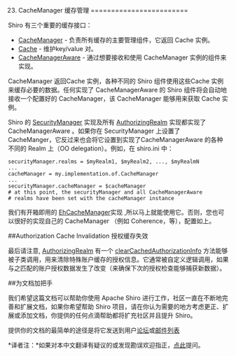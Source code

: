 23. CacheManager 缓存管理
========================


Shiro 有三个重要的缓存接口：

* [CacheManager](http://shiro.apache.org/static/current/apidocs/org/apache/shiro/cache/CacheManager.html) - 负责所有缓存的主要管理组件，它返回 Cache 实例。
* [Cache](http://shiro.apache.org/static/current/apidocs/org/apache/shiro/cache/Cache.html) - 维护key/value 对。
* [CacheManagerAware](http://shiro.apache.org/static/current/apidocs/org/apache/shiro/cache/CacheManagerAware.html) - 通过想要接收和使用 CacheManager 实例的组件来实现。

CacheManager 返回Cache 实例，各种不同的 Shiro 组件使用这些Cache 实例来缓存必要的数据。任何实现了 CacheManagerAware 的 Shiro 组件将会自动地接收一个配置好的 CacheManager，该 CacheManager 能够用来获取 Cache 实例。

Shiro 的 [SecurityManager](http://shiro.apache.org/securitymanager.html) 实现及所有 [AuthorizingRealm](http://shiro.apache.org/static/current/apidocs/org/apache/shiro/realm/AuthenticatingRealm.html) 实现都实现了 CacheManagerAware 。如果你在 SecurityManager
上设置了 CacheManger，它反过来也会将它设置到实现了CacheManagerAware 的各种不同的 Realm 上（OO delegation）。例如，在 shiro.ini 中：
	
	securityManager.realms = $myRealm1, $myRealm2, ..., $myRealmN
	...
	cacheManager = my.implementation.of.CacheManager
	...
	securityManager.cacheManager = $cacheManager
	# at this point, the securityManager and all CacheManagerAware
	# realms have been set with the cacheManager instance

我们有开箱即用的 [EhCacheManager](http://shiro.apache.org/static/current/apidocs/org/apache/shiro/cache/ehcache/EhCacheManager.html)实现 ,所以马上就能使用它。否则，您也可以很好的实现自己的 CacheManager （例如 Coherence，等），配置如上。

##Authorization Cache Invalidation 授权缓存失效

最后请注意, [AuthorizingRealm](http://shiro.apache.org/static/current/apidocs/org/apache/shiro/realm/AuthorizingRealm.html) 有一个 [clearCachedAuthorizationInfo](http://shiro.apache.org/static/current/apidocs/org/apache/shiro/realm/AuthorizingRealm.html#clearCachedAuthorizationInfo(org.apache.shiro.subject.PrincipalCollection)) 方法能够被子类调用，用来清除特殊账户缓存的授权信息。它通常被自定义逻辑调用，如果与之匹配的账户授权数据发生了改变（来确保下次的授权检查能够捕获新数据）。

##为文档加把手

我们希望这篇文档可以帮助你使用 Apache Shiro 进行工作，社区一直在不断地完善和扩展文档，如果你希望帮助 Shiro 项目，请在你认为需要的地方考虑更正、扩展或添加文档，你提供的任何点滴帮助都将扩充社区并且提升 Shiro。

提供你的文档的最简单的途径是将它发送到用户[论坛](http://shiro-user.582556.n2.nabble.com/)或[邮件列表](http://shiro.apache.org/mailing-lists.html)

*译者注：*如果对本中文翻译有疑议的或发现勘误欢迎指正，[点此](https://github.com/waylau/apache-shiro-1.2.x-reference/issues)提问。
